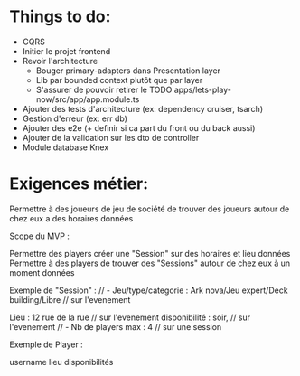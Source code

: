 # Things to do:

- CQRS
- Initier le projet frontend
- Revoir l'architecture
  - Bouger primary-adapters dans Presentation layer
  - Lib par bounded context plutôt que par layer
  - S'assurer de pouvoir retirer le TODO apps/lets-play-now/src/app/app.module.ts
- Ajouter des tests d'architecture (ex: dependency cruiser, tsarch)
- Gestion d'erreur (ex: err db)
- Ajouter des e2e (+ definir si ca part du front ou du back aussi)
- Ajouter de la validation sur les dto de controller
- Module database Knex

# Exigences métier:

Permettre à des joueurs de jeu de société de trouver des joueurs autour de chez eux a des horaires données

Scope du MVP :

Permettre des players créer une "Session" sur des horaires et lieu données
Permettre à des players de trouver des "Sessions" autour de chez eux à un moment données

Exemple de "Session" :
// - Jeu/type/categorie : Ark nova/Jeu expert/Deck building/Libre // sur l'evenement

Lieu : 12 rue de la rue // sur l'evenement
disponibilité : soir, // sur l'evenement
// - Nb de players max : 4 // sur une session

Exemple de Player :

username
lieu
disponibilités
